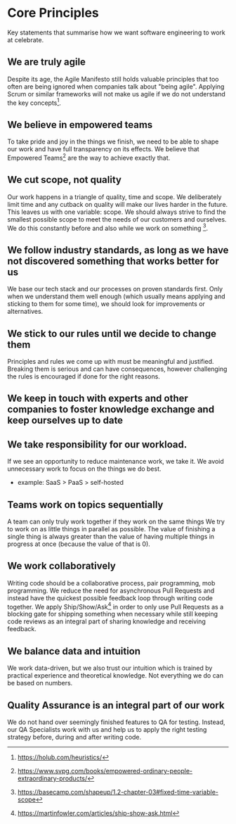 # Core Principles

Key statements that summarise how we want software engineering to work at celebrate.

## We are truly agile

Despite its age, the Agile Manifesto still holds valuable principles that too often are being ignored when companies talk about "being agile". Applying Scrum or similar frameworks will not make us agile if we do not understand the key concepts[^8].

## We believe in empowered teams

To take pride and joy in the things we finish, we need to be able to shape our work and have full transparency on its effects. We believe that Empowered Teams[^7] are the way to achieve exactly that.

## We cut scope, not quality

Our work happens in a triangle of quality, time and scope. We deliberately limit time and any cutback on quality will make our lives harder in the future. This leaves us with one variable: scope. We should always strive to find the smallest possible scope to meet the needs of our customers and ourselves. We do this constantly before and also while we work on something [^9].

## We follow industry standards, as long as we have not discovered something that works better for us

We base our tech stack and our processes on proven standards first. Only when we understand them well enough (which usually means applying and sticking to them for some time), we should look for improvements or alternatives.

## We stick to our rules until we decide to change them

Principles and rules we come up with must be meaningful and justified. Breaking them is serious and can have consequences, however challenging the rules is encouraged if done for the right reasons.

## We keep in touch with experts and other companies to foster knowledge exchange and keep ourselves up to date

## We take responsibility for our workload.

If we see an opportunity to reduce maintenance work, we take it. We avoid unnecessary work to focus on the things we do best.
- example: SaaS > PaaS > self-hosted

## Teams work on topics sequentially

A team can only truly work together if they work on the same things We try to work on as little things in parallel as possible. The value of finishing a single thing is always greater than the value of having multiple things in progress at once (because the value of that is 0).

## We work collaboratively

Writing code should be a collaborative process, pair programming, mob programming. We reduce the need for asynchronous Pull Requests and instead have the quickest possible feedback loop through writing code together. We apply Ship/Show/Ask[^10] in order to only use Pull Requests as a blocking gate for shipping something when necessary while still keeping code reviews as an integral part of sharing knowledge and receiving feedback.  

## We balance data and intuition

We work data-driven, but we also trust our intuition which is trained by practical experience and theoretical knowledge. Not everything we do can be based on numbers.

## Quality Assurance is an integral part of our work

We do not hand over seemingly finished features to QA for testing. Instead, our QA Specialists work with us and help us to apply the right testing strategy before, during and after writing code.

[^7]: https://www.svpg.com/books/empowered-ordinary-people-extraordinary-products/
[^8]: https://holub.com/heuristics/
[^9]: https://basecamp.com/shapeup/1.2-chapter-03#fixed-time-variable-scope
[^10]: https://martinfowler.com/articles/ship-show-ask.html